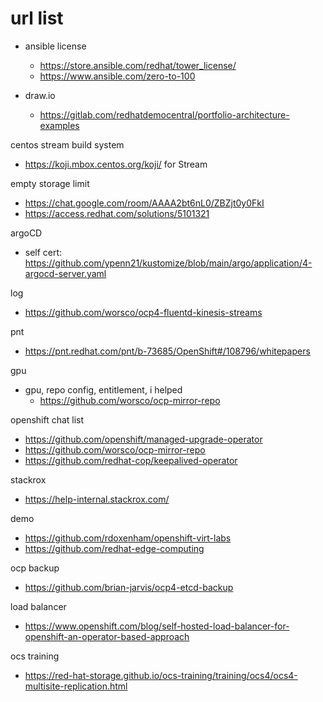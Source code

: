 # url list

- ansible license
  - https://store.ansible.com/redhat/tower_license/
  - https://www.ansible.com/zero-to-100

- draw.io
  - https://gitlab.com/redhatdemocentral/portfolio-architecture-examples

centos stream build system
- https://koji.mbox.centos.org/koji/ for Stream

empty storage limit
- https://chat.google.com/room/AAAA2bt6nL0/ZBZjt0y0FkI
- https://access.redhat.com/solutions/5101321

argoCD
- self cert: https://github.com/ypenn21/kustomize/blob/main/argo/application/4-argocd-server.yaml

log
- https://github.com/worsco/ocp4-fluentd-kinesis-streams

pnt
- https://pnt.redhat.com/pnt/b-73685/OpenShift#/108796/whitepapers


gpu
- gpu, repo config, entitlement, i helped
  - https://github.com/worsco/ocp-mirror-repo

openshift chat list
- https://github.com/openshift/managed-upgrade-operator
- https://github.com/worsco/ocp-mirror-repo
- https://github.com/redhat-cop/keepalived-operator

stackrox
- https://help-internal.stackrox.com/

demo
- https://github.com/rdoxenham/openshift-virt-labs
- https://github.com/redhat-edge-computing

ocp backup
- https://github.com/brian-jarvis/ocp4-etcd-backup

load balancer
- https://www.openshift.com/blog/self-hosted-load-balancer-for-openshift-an-operator-based-approach

ocs training
- https://red-hat-storage.github.io/ocs-training/training/ocs4/ocs4-multisite-replication.html